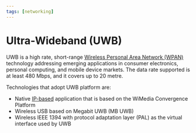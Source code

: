 ```yaml
---
tags: [networking]
---
```


# Ultra-Wideband (UWB)

UWB is a high rate, short-range [Wireless Personal Area Network (WPAN)](202303292149.md)
technology addressing emerging applications in consumer electronics, personal
computing, and mobile device markets. The data rate supported is at least 480
Mbps, and it covers up to 20 metre.

Technologies that adopt UWB platform are:
- Native [IP-based](202206151223.md) application that is based on the WiMedia
  Convergence Platform
- Wireless USB based on Megabit UWB (MB UWB)
- Wireless IEEE 1394 with protocol adaptation layer (PAL) as the virtual
  interface used by UWB
